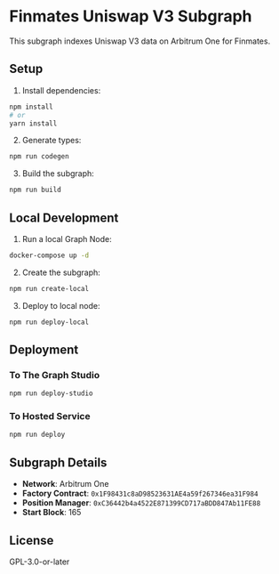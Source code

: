 # Finmates Uniswap V3 Subgraph

This subgraph indexes Uniswap V3 data on Arbitrum One for Finmates.

## Setup

1. Install dependencies:
```bash
npm install
# or
yarn install
```

2. Generate types:
```bash
npm run codegen
```

3. Build the subgraph:
```bash
npm run build
```

## Local Development

1. Run a local Graph Node:
```bash
docker-compose up -d
```

2. Create the subgraph:
```bash
npm run create-local
```

3. Deploy to local node:
```bash
npm run deploy-local
```

## Deployment

### To The Graph Studio
```bash
npm run deploy-studio
```

### To Hosted Service
```bash
npm run deploy
```

## Subgraph Details

- **Network**: Arbitrum One
- **Factory Contract**: `0x1F98431c8aD98523631AE4a59f267346ea31F984`
- **Position Manager**: `0xC36442b4a4522E871399CD717aBDD847Ab11FE88`
- **Start Block**: 165

## License

GPL-3.0-or-later